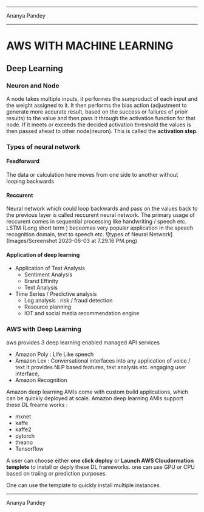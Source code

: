 - - - 
Ananya Pandey 
- - - 
# AWS WITH MACHINE LEARNING
## Deep Learning
### Neuron and Node
A node takes multiple inputs, it performes the sumproduct of each input and the weight assigned to it. It then performs the bias action (adjustment to generate more accurate result, based on the success or failures of prioir results) to the value and then pass it through the activation function for that node. If it meets or exceeds the decided activation threshold the values is then passed ahead to other node(neuron). This is called the **activation step**.

### Types of neural network 
#### Feedforward
The data or calculation here moves from one side to another without looping backwards
#### Reccurent 
Neural network which could loop backwards and pass on the values back to the previous layer is called reccurent neural network. The primary usage of reccurent comes in sequential processing like handwriting / speech etc. LSTM (Long short term ) beceomes very popular application in the speech recognition domain, text to speech etc.
![types of Neural Network](Images/Screenshot 2020-06-03 at 7.29.16 PM.png)

#### Application of deep learning

* Application of Text Analysis
	* Sentiment Analysis
	* Brand Effinity
	* Text Analysis 
* Time Series / Predictive analysis
	* Log analysis : risk / fraud detection
	* Resource planning
	* IOT and social media recommendation engine

### AWS with Deep Learning
aws provides 3 deep learning enabled managed API services

* Amazon Poly : Life Like speech
* Amazon Lex : Conversational interfaces into any application of voice / text
It provides NLP based features, text analysis etc. engaging user interface, 
* Amazon Recognition

Amazon deep learning AMIs come with custom build applications, which can be quickly deployed at scale. Amazon deep learning AMIs support these DL freame works :

* mxnet
* kaffe
* kaffe2
* pytorch
* theano
* Tensorflow

A user can choose either **one click deploy** or **Launch AWS Cloudormation templete** to install or deply these DL frameworks. one can use GPU or CPU
 based on traiing or prediction purposes. 
 
 One can use the template to quickly install multiple instances. 

----
Ananya Pandey